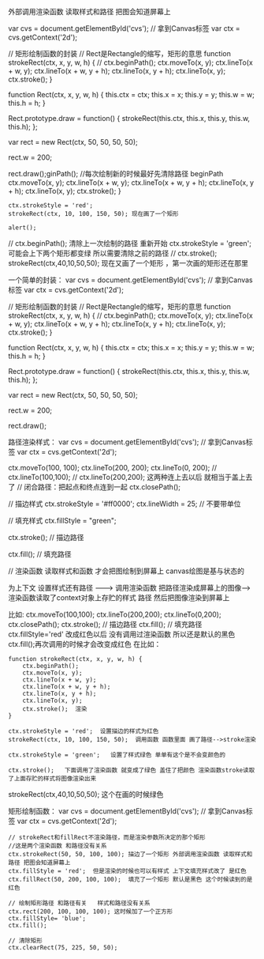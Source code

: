   外部调用渲染函数 读取样式和路径 把图会知道屏幕上

  
  var cvs = document.getElementById('cvs'); // 拿到Canvas标签
  var ctx = cvs.getContext('2d');

  // 矩形绘制函数的封装
  // Rect是Rectangle的缩写，矩形的意思
  function strokeRect(ctx, x, y, w, h) {
      //        ctx.beginPath();
      ctx.moveTo(x, y);
      ctx.lineTo(x + w, y);
      ctx.lineTo(x + w, y + h);
      ctx.lineTo(x, y + h);
      ctx.lineTo(x, y);
      ctx.stroke();
  }

  function Rect(ctx, x, y, w, h) {
      this.ctx = ctx;
      this.x = x;
      this.y = y;
      this.w = w;
      this.h = h;
  }

  Rect.prototype.draw = function() {
      strokeRect(this.ctx, this.x, this.y, this.w, this.h);
  };

  var rect = new Rect(ctx, 50, 50, 50, 50);

  rect.w = 200;

  rect.draw();ginPath(); //每次绘制新的时候最好先清除路径 beginPath
        ctx.moveTo(x, y);
        ctx.lineTo(x + w, y);
        ctx.lineTo(x + w, y + h);
        ctx.lineTo(x, y + h);
        ctx.lineTo(x, y);
        ctx.stroke();
    }

    ctx.strokeStyle = 'red';
    strokeRect(ctx, 10, 100, 150, 50); 现在画了一个矩形

    alert();
//    ctx.beginPath();             清除上一次绘制的路径 重新开始
    ctx.strokeStyle = 'green';     可能会上下两个矩形都变绿 所以需要清除之前的路径
 //   ctx.stroke();
    strokeRect(ctx,40,10,50,50);  现在又画了一个矩形 ，第一次画的矩形还在那里

</script>
</body>
</html>



一个简单的封装：
  var cvs = document.getElementById('cvs'); // 拿到Canvas标签
  var ctx = cvs.getContext('2d');

  // 矩形绘制函数的封装
  // Rect是Rectangle的缩写，矩形的意思
  function strokeRect(ctx, x, y, w, h) {
      //        ctx.beginPath();
      ctx.moveTo(x, y);
      ctx.lineTo(x + w, y);
      ctx.lineTo(x + w, y + h);
      ctx.lineTo(x, y + h);
      ctx.lineTo(x, y);
      ctx.stroke();
  }

  function Rect(ctx, x, y, w, h) {
      this.ctx = ctx;
      this.x = x;
      this.y = y;
      this.w = w;
      this.h = h;
  }

  Rect.prototype.draw = function() {
      strokeRect(this.ctx, this.x, this.y, this.w, this.h);
  };

  var rect = new Rect(ctx, 50, 50, 50, 50);

  rect.w = 200;

  rect.draw();


  路径渲染样式：
  var cvs = document.getElementById('cvs'); // 拿到Canvas标签
var ctx = cvs.getContext('2d');

ctx.moveTo(100, 100);
ctx.lineTo(200, 200);
ctx.lineTo(0, 200);
//    ctx.lineTo(100,100);
//    ctx.lineTo(200,200); 这两种连上去以后 就相当于盖上去了
// 闭合路径：把起点和终点连到一起
ctx.closePath();


// 描边样式
ctx.strokeStyle = '#ff0000';
ctx.lineWidth = 25; // 不要带单位

// 填充样式
ctx.fillStyle = "green";


ctx.stroke(); // 描边路径

ctx.fill(); // 填充路径


  //   渲染函数 读取样式和函数 才会把图绘制到屏幕上 canvas绘图是基与状态的


  为上下文 设置样式还有路径 ---> 调用渲染函数 把路径渲染成屏幕上的图像-->渲染函数读取了context对象上存贮的样式  路径 然后把图像渲染到屏幕上



比如:
 ctx.moveTo(100,100);
    ctx.lineTo(200,200);
    ctx.lineTo(0,200);
    ctx.closePath();
    ctx.stroke(); // 描边路径
    ctx.fill(); // 填充路径
    ctx.fillStyle='red' 改成红色以后 没有调用过渲染函数 所以还是默认的黑色
    ctx.fill();再次调用的时候才会改变成红色
在比如：

    function strokeRect(ctx, x, y, w, h) {
        ctx.beginPath();
        ctx.moveTo(x, y);
        ctx.lineTo(x + w, y);
        ctx.lineTo(x + w, y + h);
        ctx.lineTo(x, y + h);
        ctx.lineTo(x, y);
        ctx.stroke();  渲染
    }

    ctx.strokeStyle = 'red';  设置描边的样式为红色
    strokeRect(ctx, 10, 100, 150, 50);  调用函数 函数里面 画了路径-->stroke渲染 

    ctx.strokeStyle = 'green';   设置了样式绿色 单单有这个是不会变颜色的

    ctx.stroke();   下面调用了渲染函数 就变成了绿色 盖住了把颜色 渲染函数stroke读取了上面存贮的样式将图像渲染出来
   strokeRect(ctx,40,10,50,50);  这个在画的时候绿色



矩形绘制函数：
    var cvs = document.getElementById('cvs'); // 拿到Canvas标签
    var ctx = cvs.getContext('2d');
   
    // strokeRect和fillRect不渲染路径，而是渲染参数所决定的那个矩形
    //这是两个渲染函数 和路径没有关系
    ctx.strokeRect(50, 50, 100, 100); 描边了一个矩形 外部调用渲染函数 读取样式和路径 把图会知道屏幕上
    ctx.fillStyle = 'red';  但是渲染的时候也可以有样式 上下文填充样式改了 是红色
    ctx.fillRect(50, 200, 100, 100);  填充了一个矩形 默认是黑色 这个时候读到的是红色
 
    // 绘制矩形路径 和路径有关   样式和路径没有关系
    ctx.rect(200, 100, 100, 100); 这时候加了一个正方形
    ctx.fillStyle= 'blue';   
    ctx.fill();

    // 清除矩形
    ctx.clearRect(75, 225, 50, 50);